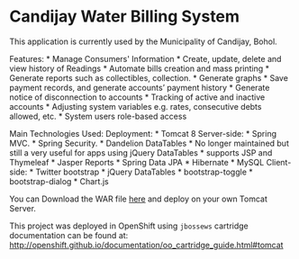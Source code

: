 # Candijay Water Billing System

This application is currently used by the Municipality of Candijay, Bohol.

Features:
    * Manage Consumers' Information
    * Create, update, delete and view history of Readings
    * Automate bills creation and mass printing
    * Generate reports such as collectibles, collection.
    * Generate graphs
    * Save payment records, and generate accounts’ payment history
    * Generate notice of disconnection to accounts
    * Tracking of active and inactive accounts
    * Adjusting system variables e.g. rates, consecutive debts allowed, etc.
    * System users role-based access

Main Technologies Used:
    Deployment:
        * Tomcat 8
    Server-side:
        * Spring MVC.
        * Spring Security.
        * Dandelion DataTables
            * No longer maintained but still a very useful for apps using jQuery DataTables
            * supports JSP and Thymeleaf
        * Jasper Reports
        * Spring Data JPA
        * Hibernate
        * MySQL
    Client-side:
        * Twitter bootstrap
        * jQuery DataTables
        * bootstrap-toggle
        * bootstrap-dialog
        * Chart.js

You can Download the WAR file [here](https://www.dropbox.com/s/nytl5cx9l585uiw/ROOT.war?dl=0) and deploy on your own Tomcat Server.

This project was deployed in OpenShift using `jbossews` cartridge documentation can be found at:
http://openshift.github.io/documentation/oo_cartridge_guide.html#tomcat
